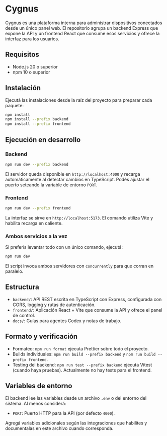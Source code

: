 # Cygnus

Cygnus es una plataforma interna para administrar dispositivos conectados desde un único panel web. El repositorio agrupa un backend Express que expone la API y un frontend React que consume esos servicios y ofrece la interfaz para los usuarios.

## Requisitos

- Node.js 20 o superior
- npm 10 o superior

## Instalación

Ejecutá las instalaciones desde la raíz del proyecto para preparar cada paquete:

```bash
npm install
npm install --prefix backend
npm install --prefix frontend
```

## Ejecución en desarrollo

### Backend

```bash
npm run dev --prefix backend
```

El servidor queda disponible en `http://localhost:4000` y recarga automáticamente al detectar cambios en TypeScript. Podés ajustar el puerto seteando la variable de entorno `PORT`.

### Frontend

```bash
npm run dev --prefix frontend
```

La interfaz se sirve en `http://localhost:5173`. El comando utiliza Vite y habilita recarga en caliente.

### Ambos servicios a la vez

Si preferís levantar todo con un único comando, ejecutá:

```bash
npm run dev
```

El script invoca ambos servidores con `concurrently` para que corran en paralelo.

## Estructura

- `backend/`: API REST escrita en TypeScript con Express, configurada con CORS, logging y rutas de autenticación.
- `frontend/`: Aplicación React + Vite que consume la API y ofrece el panel de control.
- `docs/`: Guías para agentes Codex y notas de trabajo.

## Formato y verificación

- Formateo: `npm run format` ejecuta Prettier sobre todo el proyecto.
- Builds individuales: `npm run build --prefix backend` y `npm run build --prefix frontend`.
- Testing del backend: `npm run test --prefix backend` ejecuta Vitest (cuando haya pruebas). Actualmente no hay tests para el frontend.

## Variables de entorno

El backend lee las variables desde un archivo `.env` o del entorno del sistema. Al menos considerá:

- `PORT`: Puerto HTTP para la API (por defecto `4000`).

Agregá variables adicionales según las integraciones que habilites y documentalas en este archivo cuando corresponda.
